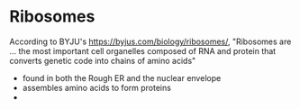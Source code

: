 # Ribosomes
According to BYJU's https://byjus.com/biology/ribosomes/, "Ribosomes are ... the most important cell organelles composed of RNA and protein that converts genetic code into chains of amino acids"

- found in both the Rough ER and the nuclear envelope
- assembles amino acids to form proteins
- 